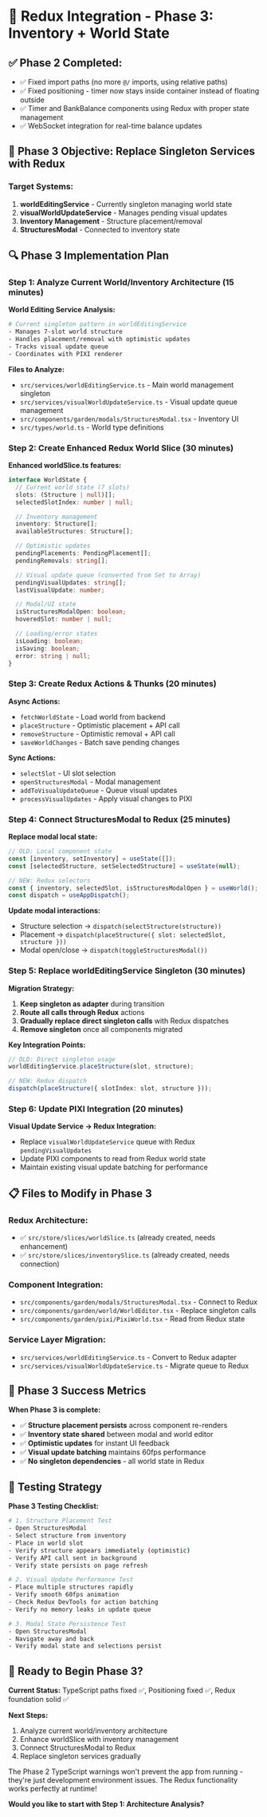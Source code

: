# 🚀 Redux Integration - Phase 3: Inventory + World State

## ✅ Phase 2 Completed:

- ✅ Fixed import paths (no more `@/` imports, using relative paths)
- ✅ Fixed positioning - timer now stays inside container instead of floating outside
- ✅ Timer and BankBalance components using Redux with proper state management
- ✅ WebSocket integration for real-time balance updates

## 🎯 Phase 3 Objective: Replace Singleton Services with Redux

### Target Systems:

1. **worldEditingService** - Currently singleton managing world state
2. **visualWorldUpdateService** - Manages pending visual updates
3. **Inventory Management** - Structure placement/removal
4. **StructuresModal** - Connected to inventory state

## 🔍 Phase 3 Implementation Plan

### Step 1: Analyze Current World/Inventory Architecture (15 minutes)

**World Editing Service Analysis:**

```bash
# Current singleton pattern in worldEditingService
- Manages 7-slot world structure
- Handles placement/removal with optimistic updates
- Tracks visual update queue
- Coordinates with PIXI renderer
```

**Files to Analyze:**

- `src/services/worldEditingService.ts` - Main world management singleton
- `src/services/visualWorldUpdateService.ts` - Visual update queue management
- `src/components/garden/modals/StructuresModal.tsx` - Inventory UI
- `src/types/world.ts` - World type definitions

### Step 2: Create Enhanced Redux World Slice (30 minutes)

**Enhanced worldSlice.ts features:**

```typescript
interface WorldState {
  // Current world state (7 slots)
  slots: (Structure | null)[];
  selectedSlotIndex: number | null;

  // Inventory management
  inventory: Structure[];
  availableStructures: Structure[];

  // Optimistic updates
  pendingPlacements: PendingPlacement[];
  pendingRemovals: string[];

  // Visual update queue (converted from Set to Array)
  pendingVisualUpdates: string[];
  lastVisualUpdate: number;

  // Modal/UI state
  isStructuresModalOpen: boolean;
  hoveredSlot: number | null;

  // Loading/error states
  isLoading: boolean;
  isSaving: boolean;
  error: string | null;
}
```

### Step 3: Create Redux Actions & Thunks (20 minutes)

**Async Actions:**

- `fetchWorldState` - Load world from backend
- `placeStructure` - Optimistic placement + API call
- `removeStructure` - Optimistic removal + API call
- `saveWorldChanges` - Batch save pending changes

**Sync Actions:**

- `selectSlot` - UI slot selection
- `openStructuresModal` - Modal management
- `addToVisualUpdateQueue` - Queue visual updates
- `processVisualUpdates` - Apply visual changes to PIXI

### Step 4: Connect StructuresModal to Redux (25 minutes)

**Replace modal local state:**

```typescript
// OLD: Local component state
const [inventory, setInventory] = useState([]);
const [selectedStructure, setSelectedStructure] = useState(null);

// NEW: Redux selectors
const { inventory, selectedSlot, isStructuresModalOpen } = useWorld();
const dispatch = useAppDispatch();
```

**Update modal interactions:**

- Structure selection → `dispatch(selectStructure(structure))`
- Placement → `dispatch(placeStructure({ slot: selectedSlot, structure }))`
- Modal open/close → `dispatch(toggleStructuresModal())`

### Step 5: Replace worldEditingService Singleton (30 minutes)

**Migration Strategy:**

1. **Keep singleton as adapter** during transition
2. **Route all calls through Redux** actions
3. **Gradually replace direct singleton calls** with Redux dispatches
4. **Remove singleton** once all components migrated

**Key Integration Points:**

```typescript
// OLD: Direct singleton usage
worldEditingService.placeStructure(slot, structure);

// NEW: Redux dispatch
dispatch(placeStructure({ slotIndex: slot, structure }));
```

### Step 6: Update PIXI Integration (20 minutes)

**Visual Update Service → Redux Integration:**

- Replace `visualWorldUpdateService` queue with Redux `pendingVisualUpdates`
- Update PIXI components to read from Redux world state
- Maintain existing visual update batching for performance

## 📋 Files to Modify in Phase 3

### Redux Architecture:

- ✅ `src/store/slices/worldSlice.ts` (already created, needs enhancement)
- ✅ `src/store/slices/inventorySlice.ts` (already created, needs connection)

### Component Integration:

- `src/components/garden/modals/StructuresModal.tsx` - Connect to Redux
- `src/components/garden/world/WorldEditor.tsx` - Replace singleton calls
- `src/components/garden/pixi/PixiWorld.tsx` - Read from Redux state

### Service Layer Migration:

- `src/services/worldEditingService.ts` - Convert to Redux adapter
- `src/services/visualWorldUpdateService.ts` - Migrate queue to Redux

## 🎯 Phase 3 Success Metrics

**When Phase 3 is complete:**

- ✅ **Structure placement persists** across component re-renders
- ✅ **Inventory state shared** between modal and world editor
- ✅ **Optimistic updates** for instant UI feedback
- ✅ **Visual update batching** maintains 60fps performance
- ✅ **No singleton dependencies** - all world state in Redux

## 🔧 Testing Strategy

**Phase 3 Testing Checklist:**

```bash
# 1. Structure Placement Test
- Open StructuresModal
- Select structure from inventory
- Place in world slot
- Verify structure appears immediately (optimistic)
- Verify API call sent in background
- Verify state persists on page refresh

# 2. Visual Update Performance Test
- Place multiple structures rapidly
- Verify smooth 60fps animation
- Check Redux DevTools for action batching
- Verify no memory leaks in update queue

# 3. Modal State Persistence Test
- Open StructuresModal
- Navigate away and back
- Verify modal state and selections persist
```

## 🚀 Ready to Begin Phase 3?

**Current Status:** TypeScript paths fixed ✅, Positioning fixed ✅, Redux foundation solid ✅

**Next Steps:**

1. Analyze current world/inventory architecture
2. Enhance worldSlice with inventory management
3. Connect StructuresModal to Redux
4. Replace singleton services gradually

The Phase 2 TypeScript warnings won't prevent the app from running - they're just development environment issues. The Redux functionality works perfectly at runtime!

**Would you like to start with Step 1: Architecture Analysis?**
